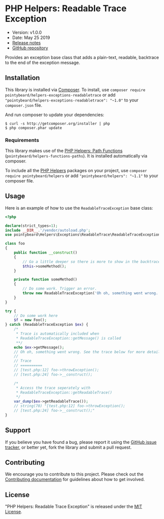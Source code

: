 # PHP Helpers: Readable Trace Exception

-   Version: v1.0.0
-   Date: May 25 2019
-   [Release notes](https://github.com/pointybeard/helpers-exceptions-readabletrace/blob/master/CHANGELOG.md)
-   [GitHub repository](https://github.com/pointybeard/helpers-exceptions-readabletrace)

Provides an exception base class that adds a plain-text, readable, backtrace to the end of the exception message.

## Installation

This library is installed via [Composer](http://getcomposer.org/). To install, use `composer require pointybeard/helpers-exceptions-readabletrace` or add `"pointybeard/helpers-exceptions-readabletrace": "~1.0"` to your `composer.json` file.

And run composer to update your dependencies:

    $ curl -s http://getcomposer.org/installer | php
    $ php composer.phar update

### Requirements

This library makes use of the [PHP Helpers: Path Functions](https://github.com/pointybeard/helpers-functions-paths) (`pointybeard/helpers-functions-paths`). It is installed automatically via composer.

To include all the [PHP Helpers](https://github.com/pointybeard/helpers) packages on your project, use `composer require pointybeard/helpers` or add `"pointybeard/helpers": "~1.1"` to your composer file.

## Usage

Here is an example of how to use the `ReadableTraceException` base class:

```php
<?php

declare(strict_types=1);
include __DIR__.'/vendor/autoload.php';
use pointybeard\Helpers\Exceptions\ReadableTrace\ReadableTraceException;

class foo
{
    public function __construct()
    {
        // Go a little deeper so there is more to show in the backtrace
        $this->someMethod();
    }

    private function someMethod()
    {
        // Do some work. Trigger an error.
        throw new ReadableTraceException('Oh oh, something went wrong.');
    }
}

try {
    // Do some work here
    $f = new Foo();
} catch (ReadableTraceException $ex) {
    /*
     * Trace is automatically included when
     * ReadableTraceException::getMessage() is called
     **/
    echo $ex->getMessage();
    // Oh oh, something went wrong. See the trace below for more details...
    //
    // Trace
    // ==========
    // [test.php:12] foo->throwException();
    // [test.php:24] foo->__construct();

    /*
     * Access the trace seperately with
     * ReadableTraceException::getReadableTrace()
     */
    var_dump($ex->getReadableTrace());
    // string(70) "[test.php:12] foo->throwException();
    // [test.php:24] foo->__construct();"
}

```

## Support

If you believe you have found a bug, please report it using the [GitHub issue tracker](https://github.com/pointybeard/helpers-exceptions-readabletrace/issues),
or better yet, fork the library and submit a pull request.

## Contributing

We encourage you to contribute to this project. Please check out the [Contributing documentation](https://github.com/pointybeard/helpers-exceptions-readabletrace/blob/master/CONTRIBUTING.md) for guidelines about how to get involved.

## License

"PHP Helpers: Readable Trace Exception" is released under the [MIT License](http://www.opensource.org/licenses/MIT).
